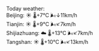 Today weather:  
Beijing: ☀️   🌡️+7°C 🌬️↓11km/h  
Tianjin: ☀️   🌡️+9°C 🌬️↙7km/h  
Shijiazhuang: ☁️   🌡️+13°C 🌬️↙7km/h  
Tangshan: ☀️   🌡️+10°C 🌬️↙13km/h  
